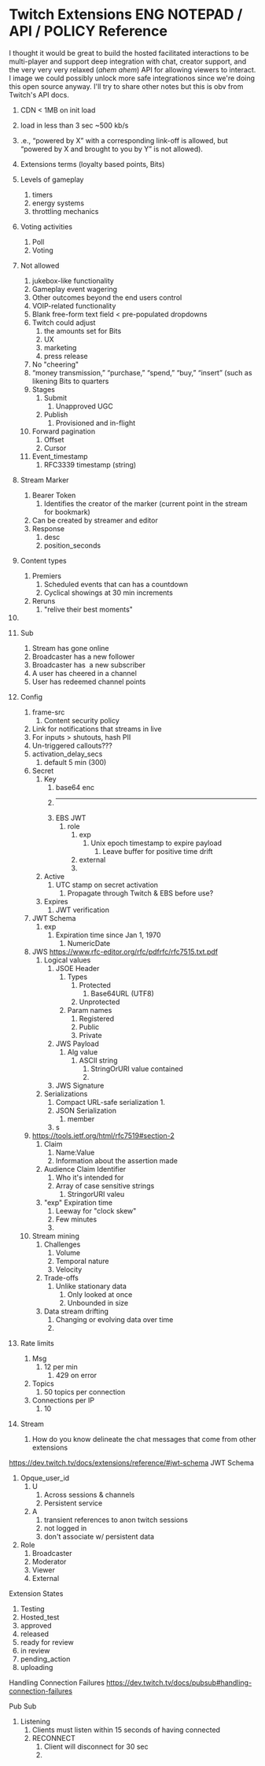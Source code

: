# Twitch Extensions ENG NOTEPAD / API / POLICY Reference

I thought it would be great to build the hosted facilitated interactions to be multi-player and support deep integration with chat, creator support, and the very very very relaxed (*ahem ahem*) API for allowing viewers to interact. I image we could possibly unlock more safe integrationos since we're doing this open source anyway. I'll try to share other notes but this is obv from Twitch's API docs.

1. CDN < 1MB on init load
2. load in less than 3 sec ~500 kb/s
3. .e., “powered by X” with a corresponding link-off is allowed, but “powered by X and brought to you by Y” is not allowed).
4. Extensions terms (loyalty based points, Bits)
5. Levels of gameplay
	1. timers
	2. energy systems
	3. throttling mechanics
6. Voting activities
	1. Poll
	2. Voting
7. Not allowed
	1. jukebox-like functionality
	2. Gameplay event wagering
	3. Other outcomes beyond the end users control
	4. VOIP-related functionality
	5. Blank free-form text field < pre-populated dropdowns
	6. Twitch could adjust
		1. the amounts set for Bits
		2. UX
		3. marketing
		4. press release
	7. No "cheering"
	8. “money transmission,” “purchase,” “spend,” “buy,” “insert” (such as likening Bits to quarters
	9. Stages
		1. Submit
			1. Unapproved UGC
		2. Publish
			1. Provisioned and in-flight
	10. Forward pagination
		1. Offset
		2. Cursor
	11. Event_timestamp
		1. RFC3339 timestamp (string)
1. Stream Marker
	1. Bearer Token
		1. Identifies the creator of the marker (current point in the stream for bookmark)
	2. Can be created by streamer and editor
	3. Response
		1. desc
		2. position_seconds
2. Content types
	1. Premiers
		1. Scheduled events that can has a countdown
		2. Cyclical showings at 30 min increments
	2. Reruns
		1. "relive their best moments"
3. 
   
4. Sub
	1. Stream has gone online
	2. Broadcaster has a new follower
	3. Broadcaster has  a new subscriber
	4. A user has cheered in a channel
	5. User has redeemed channel points
5. Config
	1. frame-src
		1. Content security policy
	2. Link for notifications that streams in live
	3. For inputs > shutouts, hash PII
	4. Un-triggered callouts???
	5. activation_delay_secs
		1. default 5 min (300)
	6. Secret
		1. Key
			1. base64 enc
			2. -----
			3. EBS JWT
				1. role
					1. exp
						1. Unix epoch timestamp to expire payload
							1. Leave buffer for positive time drift
					2. external
					3. 
		2. Active
			1. UTC stamp on secret activation
				1. Propagate through Twitch & EBS before use?
		3. Expires
			1. JWT verification
	7. JWT Schema
		1. exp
			1. Expiration time since Jan 1, 1970
				1. NumericDate
	8. JWS https://www.rfc-editor.org/rfc/pdfrfc/rfc7515.txt.pdf
		1. Logical values
			1. JSOE Header
				1. Types
					1. Protected
						1. Base64URL (UTF8)
					2. Unprotected
				2. Param names
					1. Registered
					2. Public
					3. Private
			2. JWS Payload
				1. Alg value
					1. ASCII string
						1. StringOrURI value contained
						2. 
			3. JWS Signature
		2. Serializations
			1. Compact URL-safe serialization
				1. 
			2. JSON Serialization
				1. member
			3. s
	9. https://tools.ietf.org/html/rfc7519#section-2
		1. Claim
			1. Name:Value
			2. Information about the assertion made
		2. Audience Claim Identifier
			1. Who it's intended for
			2. Array of case sensitive strings
				1. StringorURI valeu
		3. "exp" Expiration time
			1. Leeway for "clock skew"
			2. Few minutes
			3. 
	10. Stream mining
		1. Challenges
			1. Volume
			2. Temporal nature
			3. Velocity
		2. Trade-offs
			1. Unlike stationary data
				1. Only looked at once
				2. Unbounded in size
		3. Data stream drifting
			1. Changing or evolving data over time
			2. 
6. Rate limits
	1. Msg
		1. 12 per min
			1. 429 on error
	2. Topics
		1. 50 topics per connection
	3. Connections per IP
		1. 10
7. Stream
	1. How do you know delineate the chat messages that come from other extensions


https://dev.twitch.tv/docs/extensions/reference/#jwt-schema
JWT Schema

1. Opque_user_id
	1. U
		1. Across sessions & channels
		2. Persistent service
	2. A
		1. transient references to anon twitch sessions
		2. not logged in
		3. don't associate w/ persistent data
2. Role
	1. Broadcaster
	2. Moderator
	3. Viewer
	4. External


Extension States
1. Testing
2. Hosted_test
3. approved
4. released
5. ready for review
6. in review
7. pending_action
8. uploading



Handling Connection Failures
https://dev.twitch.tv/docs/pubsub#handling-connection-failures



Pub Sub


1. Listening
	1. Clients must listen within 15 seconds of having connected
	2. RECONNECT
		1. Client will disconnect for 30 sec
		2. 
